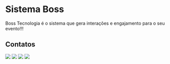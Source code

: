 # Sistema Boss

Boss Tecnologia é o sistema que gera interações e engajamento para o seu evento!!!

## Contatos

[![](https://img.shields.io/badge/website-000000?style=for-the-badge&logo=About.me&logoColor=white)](https://sistemaboss.com.br/)
[![](https://img.shields.io/badge/Instagram-E4405F?style=for-the-badge&logo=instagram&logoColor=white)](https://instagram.com/sistemaboss)
[![](https://img.shields.io/badge/LinkedIn-0077B5?style=for-the-badge&logo=linkedin&logoColor=white)](https://www.linkedin.com/company/sistemaboss)
[![](https://img.shields.io/badge/GitHub-100000?style=for-the-badge&logo=github&logoColor=white)](https://github.com/sistemaboss)
